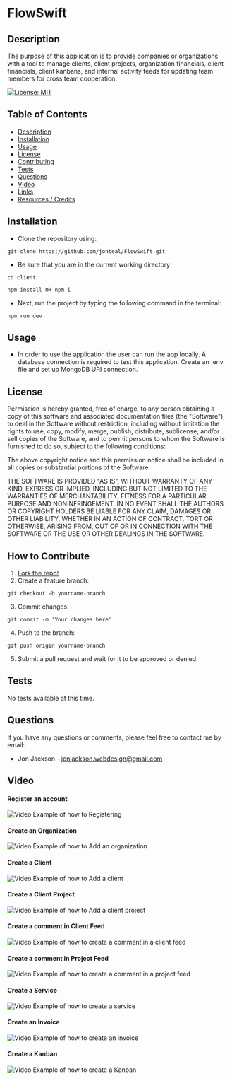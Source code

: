 # FlowSwift

<a name="description"></a>

## Description

The purpose of this application is to provide companies or organizations with a tool to manage clients, client projects, organization financials, client financials, client kanbans, and internal activity feeds for updating team members for cross team cooperation.

[![License: MIT](https://img.shields.io/badge/License-MIT-yellow.svg)](https://opensource.org/licenses/MIT)

## Table of Contents

- [Description](#description)
- [Installation](#installation)
- [Usage](#usage)
- [License](#license)
- [Contributing](#contributing)
- [Tests](#tests)
- [Questions](#questions)
- [Video](#video)
- [Links](#links)
- [Resources / Credits](#credits)

<a name="installation"></a>

## Installation

- Clone the repository using:

```
git clone https://github.com/jonteal/FlowSwift.git
```

- Be sure that you are in the current working directory

```
cd client
```

```
npm install OR npm i
```

- Next, run the project by typing the following command in the terminal:

```
npm run dev
```

<a name="usage"></a>

## Usage

- In order to use the application the user can run the app locally. A database connection is required to test this application. Create an .env file and set up MongoDB URI connection.

<a name="license"></a>

## License

Permission is hereby granted, free of charge, to any person obtaining a copy of this software and associated documentation files (the "Software"), to deal in the Software without restriction, including without limitation the rights to use, copy, modify, merge, publish, distribute, sublicense, and/or sell copies of the Software, and to permit persons to whom the Software is furnished to do so, subject to the following conditions:

The above copyright notice and this permission notice shall be included in all copies or substantial portions of the Software.

THE SOFTWARE IS PROVIDED "AS IS", WITHOUT WARRANTY OF ANY KIND, EXPRESS OR IMPLIED, INCLUDING BUT NOT LIMITED TO THE WARRANTIES OF MERCHANTABILITY, FITNESS FOR A PARTICULAR PURPOSE AND NONINFRINGEMENT. IN NO EVENT SHALL THE AUTHORS OR COPYRIGHT HOLDERS BE LIABLE FOR ANY CLAIM, DAMAGES OR OTHER LIABILITY, WHETHER IN AN ACTION OF CONTRACT, TORT OR OTHERWISE, ARISING FROM, OUT OF OR IN CONNECTION WITH THE SOFTWARE OR THE USE OR OTHER DEALINGS IN THE SOFTWARE.

<a name="contributing"></a>

## How to Contribute

1. [Fork the repo!](https://docs.github.com/en/get-started/quickstart/fork-a-repo)
2. Create a feature branch:

```
git checkout -b yourname-branch
```

3. Commit changes:

```
git commit -m 'Your changes here'
```

4. Push to the branch:

```
git push origin yourname-branch
```

5. Submit a pull request and wait for it to be approved or denied.

<a name="tests"></a>

## Tests

No tests available at this time.

<a name="questions"></a>

## Questions

If you have any questions or comments, please feel free to contact me by email:

- Jon Jackson - jonjackson.webdesign@gmail.com

<a name="video"></a>

## Video

#### Register an account

![Video Example of how to Registering](./assets/register.gif)

#### Create an Organization

![Video Example of how to Add an organization](./assets/add-organization.gif)

#### Create a Client

![Video Example of how to Add a client](./assets/add-client.gif)

#### Create a Client Project

![Video Example of how to Add a client project](./assets/add-client-project.gif)

#### Create a comment in Client Feed

![Video Example of how to create a comment in a client feed](./assets/client-comment-feed.gif)

#### Create a comment in Project Feed

![Video Example of how to create a comment in a project feed](./assets/project-comment-feed.gif)

#### Create a Service

![Video Example of how to create a service](./assets/add-service.gif)

#### Create an Invoice

![Video Example of how to create an invoice](./assets/add-invoice.gif)

#### Create a Kanban

![Video Example of how to create a Kanban](./assets/add-kanban.gif)
